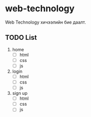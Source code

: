 # web-technology

Web Technology хичээлийн бие даалт.

## TODO List
1. home
    - [ ] html
    - [ ] css
    - [ ] js
2. login
    - [ ] html
    - [ ] css
    - [ ] js
3. sign up
    - [ ] html
    - [ ] css
    - [ ] js
